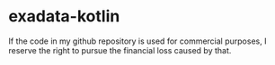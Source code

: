 # exadata-kotlin

If the code in my github repository is used for commercial purposes, I reserve the right to pursue the financial loss caused by that.
